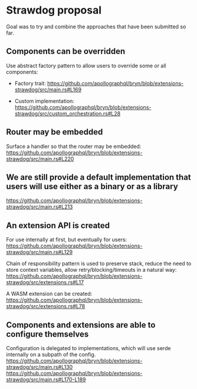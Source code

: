 
# Strawdog proposal
Goal was to try and combine the approaches that have been submitted so far.

## Components can be overridden
Use abstract factory pattern to allow users to override some or all components:
* Factory trait: https://github.com/apollographql/bryn/blob/extensions-strawdog/src/main.rs#L169

* Custom implementation: https://github.com/apollographql/bryn/blob/extensions-strawdog/src/custom_orchestration.rs#L28

## Router may be embedded
Surface a handler so that the router may be embedded:
https://github.com/apollographql/bryn/blob/extensions-strawdog/src/main.rs#L220

## We are still provide a default implementation that users will use either as a binary or as a library
https://github.com/apollographql/bryn/blob/extensions-strawdog/src/main.rs#L213

## An extension API is created
For use internally at first, but eventually for users:
https://github.com/apollographql/bryn/blob/extensions-strawdog/src/main.rs#L129

Chain of responsibility pattern is used to preserve stack, reduce the need to store context variables, allow 
retry/blocking/timeouts in a natural way:
https://github.com/apollographql/bryn/blob/extensions-strawdog/src/extensions.rs#L17

A WASM extension can be created:
https://github.com/apollographql/bryn/blob/extensions-strawdog/src/extensions.rs#L78

## Components and extensions are able to configure themselves
Configuration is delegated to implementations, which will use serde internally on a subpath of the config.
https://github.com/apollographql/bryn/blob/extensions-strawdog/src/main.rs#L130
https://github.com/apollographql/bryn/blob/extensions-strawdog/src/main.rs#L170-L189


